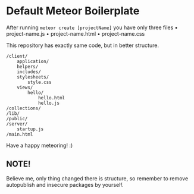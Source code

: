 # Default Meteor Boilerplate

After running `meteor create [projectName]` you have only three files
	• project-name.js
	• project-name.html
	• project-name.css

This repository has exactly same code, but in better structure.

	/client/
		application/
		helpers/
		includes/
		stylesheets/
			style.css
		views/
			hello/
				hello.html
				hello.js
	/collections/
	/lib/
	/public/
	/server/
		startup.js
	/main.html

Have a happy meteoring! :)

## NOTE!
Believe me, only thing changed there is structure, so remember to remove autopublish and insecure packages by yourself.

